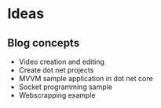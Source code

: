 # Ideas

## Blog concepts

- Video creation and editing
- Create dot net projects
- MVVM sample application in dot net core
- Socket programming sample
- Webscrapping example

